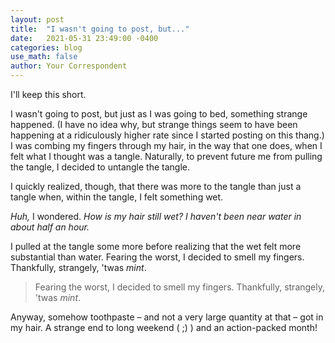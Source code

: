 ```yaml
---
layout: post
title:  "I wasn't going to post, but..."
date:   2021-05-31 23:49:00 -0400
categories: blog
use_math: false
author: Your Correspondent
---
```


I'll keep this short.

I wasn't going to post, but just as I was going to bed, something strange happened. (I have no idea why, but strange things seem to have been happening at a ridiculously higher rate since I started posting on this thang.) I was combing my fingers through my hair, in the way that one does, when I felt what I thought was a tangle. Naturally, to prevent future me from pulling the tangle, I decided to untangle the tangle.

I quickly realized, though, that there was more to the tangle than just a tangle when, within the tangle, I felt something wet.

*Huh,* I wondered. *How is my hair still wet? I haven't been near water in about half an hour.*

I pulled at the tangle some more before realizing that the wet felt more substantial than water. Fearing the worst, I decided to smell my fingers. Thankfully, strangely, 'twas *mint*.

> Fearing the worst, I decided to smell my fingers. Thankfully, strangely, 'twas *mint*.

Anyway, somehow toothpaste &ndash; and not a very large quantity at that &ndash; got in my hair. A strange end to long weekend ( ;) ) and an action-packed month!

